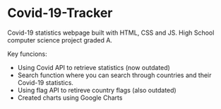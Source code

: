 # Covid-19-Tracker

Covid-19 statistics webpage built with HTML, CSS and JS. High School computer science project graded A.

Key funcions:
- Using Covid API to retrieve statistics (now outdated)
- Search function where you can search through countries and their Covid-19 statistics.
- Using flag API to retireve country flags (also outdated)
- Created charts using Google Charts
